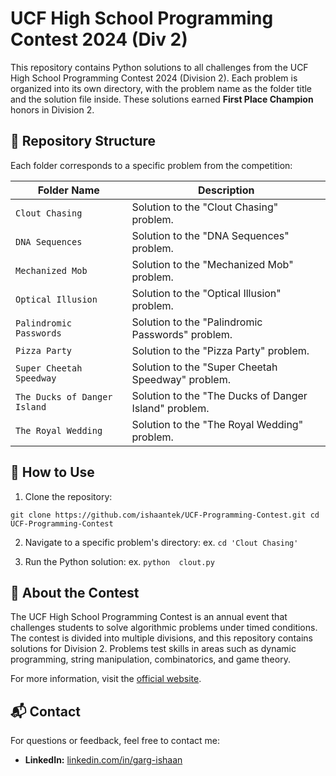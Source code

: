 # UCF High School Programming Contest 2024 (Div 2)

This repository contains Python solutions to all challenges from the UCF High School Programming Contest 2024 (Division 2). Each problem is organized into its own directory, with the problem name as the folder title and the solution file inside. These solutions earned **First Place Champion** honors in Division 2.

## 📂 **Repository Structure**

Each folder corresponds to a specific problem from the competition:


| Folder Name                 | Description                      |
|-----------------------------|----------------------------------|
| `Clout Chasing`             | Solution to the "Clout Chasing" problem. |
| `DNA Sequences`             | Solution to the "DNA Sequences" problem. |
| `Mechanized Mob`            | Solution to the "Mechanized Mob" problem. |
| `Optical Illusion`          | Solution to the "Optical Illusion" problem. |
| `Palindromic Passwords`     | Solution to the "Palindromic Passwords" problem. |
| `Pizza Party`               | Solution to the "Pizza Party" problem. |
| `Super Cheetah Speedway`    | Solution to the "Super Cheetah Speedway" problem. |
| `The Ducks of Danger Island`| Solution to the "The Ducks of Danger Island" problem. |
| `The Royal Wedding`         | Solution to the "The Royal Wedding" problem. |

## 🚀 **How to Use**

1. Clone the repository:

`git clone https://github.com/ishaantek/UCF-Programming-Contest.git cd UCF-Programming-Contest`

  

2. Navigate to a specific problem's directory:
ex. `cd 'Clout Chasing'`

  
3. Run the Python solution:
ex. `python  clout.py`
  

## 📜 **About the Contest**

The UCF High School Programming Contest is an annual event that challenges students to solve algorithmic problems under timed conditions. The contest is divided into multiple divisions, and this repository contains solutions for Division 2. Problems test skills in areas such as dynamic programming, string manipulation, combinatorics, and game theory.

  

For more information, visit the <a href="https://hspt.ucfprogrammingteam.org/index.php" target="_blank">official website</a>.

## 📬 **Contact**

  

For questions or feedback, feel free to contact me:
-  **LinkedIn:**  [linkedin.com/in/garg-ishaan](https://www.linkedin.com/in/garg-ishaan)
